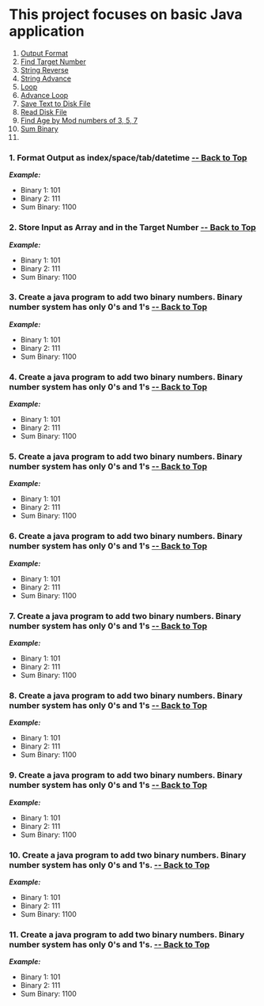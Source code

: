 <html lang="en">
    <head>
        <meta http-equiv="Content-Type" content="text/html;charset=UTF-8">
        <title>Document</title>
    </head>
    <body>
        <div id="top">
            <h1>This project focuses on basic Java application</h1>
            <ol>
                <a href="#topic1"><li>Output Format</li></a>
                <a href="#topic2"><li>Find Target Number</li></a>
                <a href="#topic3"><li>String Reverse</li></a>
                <a href="#topic4"><li>String Advance</li></a>
                <a href="#topic5"><li>Loop</li></a>
                <a href="#topic6"><li>Advance Loop</li></a>
                <a href="#topic7"><li>Save Text to Disk File</li></a>
                <a href="#topic8"><li>Read Disk File</li></a>
                <a href="#topic9"><li>Find Age by Mod numbers of 3, 5, 7</li></a>
                <a href="#topic10"><li>Sum Binary</li></a>
                <a href="#topic11"><li></li></a>
            </ol>
        </div>
        <div>
            <div id="topic1">
                <h3>1. Format Output as index/space/tab/datetime <a href="#top">-- Back to Top</a></h3>
                <b><i> Example:</i></b>
                 <ul>
                    <li>Binary 1: 101</li>
                    <li>Binary 2: 111</li>
                    <li>Sum Binary: 1100</li>
                </ul>
            </div>
            <div id="topic2">
                <h3>2. Store Input as Array and in the Target Number <a href="#top">-- Back to Top</a></h3>
                <b><i> Example:</i></b>
                 <ul>
                    <li>Binary 1: 101</li>
                    <li>Binary 2: 111</li>
                    <li>Sum Binary: 1100</li>
                </ul>
            </div>
            <div id="topic3">
                <h3>3. Create a java program to add two binary numbers. Binary number system has only 0's and 1's <a href="#top">-- Back to Top</a></h3>
                <b><i> Example:</i></b>
                 <ul>
                    <li>Binary 1: 101</li>
                    <li>Binary 2: 111</li>
                    <li>Sum Binary: 1100</li>
                </ul>
            </div>
            <div id="topic4">
                <h3>4. Create a java program to add two binary numbers. Binary number system has only 0's and 1's <a href="#top">-- Back to Top</a></h3>
                <b><i> Example:</i></b>
                 <ul>
                    <li>Binary 1: 101</li>
                    <li>Binary 2: 111</li>
                    <li>Sum Binary: 1100</li>
                </ul>
            </div>
            <div id="topic5">
                <h3>5. Create a java program to add two binary numbers. Binary number system has only 0's and 1's <a href="#top">-- Back to Top</a></h3>
                <b><i> Example:</i></b>
                 <ul>
                    <li>Binary 1: 101</li>
                    <li>Binary 2: 111</li>
                    <li>Sum Binary: 1100</li>
                </ul>
            </div>
            <div id="topic6">
                <h3>6. Create a java program to add two binary numbers. Binary number system has only 0's and 1's <a href="#top">-- Back to Top</a></h3>
                <b><i> Example:</i></b>
                 <ul>
                    <li>Binary 1: 101</li>
                    <li>Binary 2: 111</li>
                    <li>Sum Binary: 1100</li>
                </ul>
            </div>
            <div id="topic7">
                <h3>7. Create a java program to add two binary numbers. Binary number system has only 0's and 1's <a href="#top">-- Back to Top</a></h3>
                <b><i> Example:</i></b>
                 <ul>
                    <li>Binary 1: 101</li>
                    <li>Binary 2: 111</li>
                    <li>Sum Binary: 1100</li>
                </ul>
            </div>
            <div id="topic8">
                <h3>8. Create a java program to add two binary numbers. Binary number system has only 0's and 1's <a href="#top">-- Back to Top</a></h3>
                <b><i> Example:</i></b>
                 <ul>
                    <li>Binary 1: 101</li>
                    <li>Binary 2: 111</li>
                    <li>Sum Binary: 1100</li>
                </ul>
            </div>
            <div id="topic9">
                <h3>9. Create a java program to add two binary numbers. Binary number system has only 0's and 1's <a href="#top">-- Back to Top</a></h3>
                <b><i> Example:</i></b>
                 <ul>
                    <li>Binary 1: 101</li>
                    <li>Binary 2: 111</li>
                    <li>Sum Binary: 1100</li>
                </ul>
            </div>
            <div id="topic10">
                <h3>10. Create a java program to add two binary numbers. Binary number system has only 0's and 1's. <a href="#top">-- Back to Top</a></h3>
                <b><i> Example:</i></b>
                 <ul>
                    <li>Binary 1: 101</li>
                    <li>Binary 2: 111</li>
                    <li>Sum Binary: 1100</li>
                </ul>
            </div>
            <div id="topic11">
                <h3>11. Create a java program to add two binary numbers. Binary number system has only 0's and 1's. <a href="#top">-- Back to Top</a></h3>
                <b><i> Example:</i></b>
                 <ul>
                    <li>Binary 1: 101</li>
                    <li>Binary 2: 111</li>
                    <li>Sum Binary: 1100</li>
                </ul>
            </div>
        </div>
    </body>
</html>